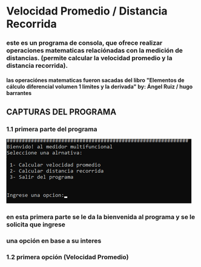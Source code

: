 # Velocidad Promedio / Distancia Recorrida

### este es un programa de consola, que ofrece realizar operaciones matematicas relaciónadas con la medición de distancias. (permite calcular la velocidad promedio y la distancia recorrida).

#### las operaciónes matematicas fueron sacadas del libro "Elementos de cálculo diferencial volumen 1 limites y la derivada" by: Ángel Ruiz / hugo barrantes

## CAPTURAS DEL PROGRAMA

### 1.1 primera parte del programa 
![PrimerBucle](./capturas/primerbucle.png)

### en esta primera parte se le da la bienvenida al programa y se le solicita que ingrese
### una opción en base a su interes

### 1.2 primera opción (Velocidad Promedio)



